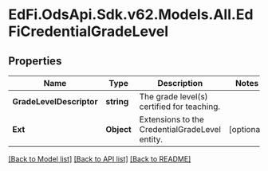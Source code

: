 # EdFi.OdsApi.Sdk.v62.Models.All.EdFiCredentialGradeLevel

## Properties

Name | Type | Description | Notes
------------ | ------------- | ------------- | -------------
**GradeLevelDescriptor** | **string** | The grade level(s) certified for teaching. | 
**Ext** | **Object** | Extensions to the CredentialGradeLevel entity. | [optional] 

[[Back to Model list]](../README.md#documentation-for-models) [[Back to API list]](../README.md#documentation-for-api-endpoints) [[Back to README]](../README.md)

